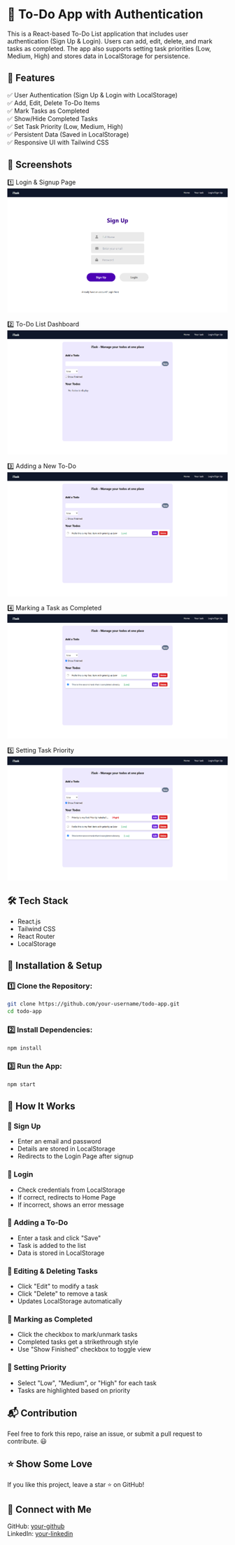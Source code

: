# 📌 To-Do App with Authentication

This is a React-based To-Do List application that includes user authentication (Sign Up & Login). Users can add, edit, delete, and mark tasks as completed. The app also supports setting task priorities (Low, Medium, High) and stores data in LocalStorage for persistence.

## 🚀 Features

✅ User Authentication (Sign Up & Login with LocalStorage)  
✅ Add, Edit, Delete To-Do Items  
✅ Mark Tasks as Completed  
✅ Show/Hide Completed Tasks  
✅ Set Task Priority (Low, Medium, High)  
✅ Persistent Data (Saved in LocalStorage)  
✅ Responsive UI with Tailwind CSS  

## 📸 Screenshots

1️⃣ Login & Signup Page 
![Login & Signup](./src/assets/Signup.png)  

2️⃣ To-Do List Dashboard  
![Dashboard](./src/assets/home.png)  

3️⃣ Adding a New To-Do  
![Add To-Do](./src/assets/Add.png)  

4️⃣ Marking a Task as Completed  
![Completed Task](./src/assets/completed.png)  

5️⃣ Setting Task Priority  
![Task Priority](./src/assets/priority.png)  


## 🛠️ Tech Stack

- React.js  
- Tailwind CSS  
- React Router  
- LocalStorage  

## 🔧 Installation & Setup

### 1️⃣ Clone the Repository:
```sh
git clone https://github.com/your-username/todo-app.git
cd todo-app
```

### 2️⃣ Install Dependencies:
```sh
npm install
```

### 3️⃣ Run the App:
```sh
npm start
```

## 📝 How It Works

### 🔹 Sign Up
- Enter an email and password  
- Details are stored in LocalStorage  
- Redirects to the Login Page after signup  

### 🔹 Login
- Check credentials from LocalStorage  
- If correct, redirects to Home Page  
- If incorrect, shows an error message  

### 🔹 Adding a To-Do
- Enter a task and click "Save"  
- Task is added to the list  
- Data is stored in LocalStorage  

### 🔹 Editing & Deleting Tasks
- Click "Edit" to modify a task  
- Click "Delete" to remove a task  
- Updates LocalStorage automatically  

### 🔹 Marking as Completed
- Click the checkbox to mark/unmark tasks  
- Completed tasks get a strikethrough style  
- Use "Show Finished" checkbox to toggle view  

### 🔹 Setting Priority
- Select "Low", "Medium", or "High" for each task  
- Tasks are highlighted based on priority  

## 📬 Contribution

Feel free to fork this repo, raise an issue, or submit a pull request to contribute. 😃

## ⭐ Show Some Love

If you like this project, leave a star ⭐ on GitHub!

## 🔗 Connect with Me

GitHub: [your-github](https://github.com/Balveer-saini)  
LinkedIn: [your-linkedin](https://linkedin.com/in/balveersaini/)  
